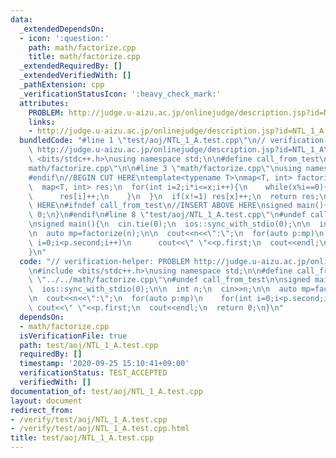 ```yaml
---
data:
  _extendedDependsOn:
  - icon: ':question:'
    path: math/factorize.cpp
    title: math/factorize.cpp
  _extendedRequiredBy: []
  _extendedVerifiedWith: []
  _pathExtension: cpp
  _verificationStatusIcon: ':heavy_check_mark:'
  attributes:
    PROBLEM: http://judge.u-aizu.ac.jp/onlinejudge/description.jsp?id=NTL_1_A
    links:
    - http://judge.u-aizu.ac.jp/onlinejudge/description.jsp?id=NTL_1_A
  bundledCode: "#line 1 \"test/aoj/NTL_1_A.test.cpp\"\n// verification-helper: PROBLEM\
    \ http://judge.u-aizu.ac.jp/onlinejudge/description.jsp?id=NTL_1_A\n\n#include\
    \ <bits/stdc++.h>\nusing namespace std;\n\n#define call_from_test\n#line 1 \"\
    math/factorize.cpp\"\n\n#line 3 \"math/factorize.cpp\"\nusing namespace std;\n\
    #endif\n//BEGIN CUT HERE\ntemplate<typename T>\nmap<T, int> factorize(T x){\n\
    \  map<T, int> res;\n  for(int i=2;i*i<=x;i++){\n    while(x%i==0){\n      x/=i;\n\
    \      res[i]++;\n    }\n  }\n  if(x!=1) res[x]++;\n  return res;\n}\n//END CUT\
    \ HERE\n#ifndef call_from_test\n//INSERT ABOVE HERE\nsigned main(){\n  return\
    \ 0;\n}\n#endif\n#line 8 \"test/aoj/NTL_1_A.test.cpp\"\n#undef call_from_test\n\
    \nsigned main(){\n  cin.tie(0);\n  ios::sync_with_stdio(0);\n\n  int n;\n  cin>>n;\n\
    \n  auto mp=factorize(n);\n\n  cout<<n<<\":\";\n  for(auto p:mp)\n    for(int\
    \ i=0;i<p.second;i++)\n      cout<<\" \"<<p.first;\n  cout<<endl;\n  return 0;\n\
    }\n"
  code: "// verification-helper: PROBLEM http://judge.u-aizu.ac.jp/onlinejudge/description.jsp?id=NTL_1_A\n\
    \n#include <bits/stdc++.h>\nusing namespace std;\n\n#define call_from_test\n#include\
    \ \"../../math/factorize.cpp\"\n#undef call_from_test\n\nsigned main(){\n  cin.tie(0);\n\
    \  ios::sync_with_stdio(0);\n\n  int n;\n  cin>>n;\n\n  auto mp=factorize(n);\n\
    \n  cout<<n<<\":\";\n  for(auto p:mp)\n    for(int i=0;i<p.second;i++)\n     \
    \ cout<<\" \"<<p.first;\n  cout<<endl;\n  return 0;\n}\n"
  dependsOn:
  - math/factorize.cpp
  isVerificationFile: true
  path: test/aoj/NTL_1_A.test.cpp
  requiredBy: []
  timestamp: '2020-09-25 15:10:41+09:00'
  verificationStatus: TEST_ACCEPTED
  verifiedWith: []
documentation_of: test/aoj/NTL_1_A.test.cpp
layout: document
redirect_from:
- /verify/test/aoj/NTL_1_A.test.cpp
- /verify/test/aoj/NTL_1_A.test.cpp.html
title: test/aoj/NTL_1_A.test.cpp
---
```

